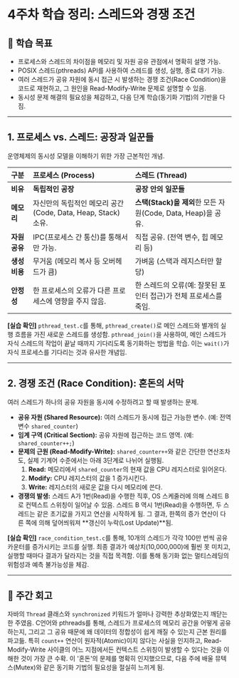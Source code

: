 # 4주차 학습 정리: 스레드와 경쟁 조건

## 🎯 학습 목표

* 프로세스와 스레드의 차이점을 메모리 및 자원 공유 관점에서 명확히 설명 가능.
* POSIX 스레드(pthreads) API를 사용하여 스레드를 생성, 실행, 종료 대기 가능.
* 여러 스레드가 공유 자원에 동시 접근 시 발생하는 경쟁 조건(Race Condition)을 코드로 재현하고, 그 원인을 Read-Modify-Write 문제로 설명할 수 있음.
* 동시성 문제 해결의 필요성을 체감하고, 다음 단계 학습(동기화 기법)의 기반을 다짐.

---

## 1. 프로세스 vs. 스레드: 공장과 일꾼들

운영체제의 동시성 모델을 이해하기 위한 가장 근본적인 개념.

| 구분      | 프로세스 (Process)                                | 스레드 (Thread)                                       |
| :-------- | :------------------------------------------------ | :---------------------------------------------------- |
| **비유** | **독립적인 공장** | **공장 안의 일꾼들** |
| **메모리** | 자신만의 독립적인 메모리 공간(Code, Data, Heap, Stack) 소유. | **스택(Stack)을 제외**한 모든 자원(Code, Data, Heap)을 공유. |
| **자원 공유** | IPC(프로세스 간 통신)를 통해서만 가능.            | 직접 공유. (전역 변수, 힙 메모리 등)                  |
| **생성 비용** | 무거움 (메모리 복사 등 오버헤드가 큼)             | 가벼움 (스택과 레지스터만 할당)                       |
| **안정성** | 한 프로세스의 오류가 다른 프로세스에 영향을 주지 않음. | 한 스레드의 오류(예: 잘못된 포인터 접근)가 전체 프로세스를 죽임. |

**[실습 확인]** `pthread_test.c`를 통해, `pthread_create()`로 메인 스레드와 별개의 실행 흐름을 가진 새로운 스레드를 생성함. `pthread_join()`을 사용하여, 메인 스레드가 자식 스레드의 작업이 끝날 때까지 기다리도록 동기화하는 방법을 학습. 이는 `wait()`가 자식 프로세스를 기다리는 것과 유사한 개념임.

---

## 2. 경쟁 조건 (Race Condition): 혼돈의 서막

여러 스레드가 하나의 공유 자원을 동시에 수정하려고 할 때 발생하는 문제.

* **공유 자원 (Shared Resource):** 여러 스레드가 동시에 접근 가능한 변수. (예: 전역 변수 `shared_counter`)
* **임계 구역 (Critical Section):** 공유 자원에 접근하는 코드 영역. (예: `shared_counter++;`)
* **문제의 근원 (Read-Modify-Write):**
  `shared_counter++`와 같은 간단한 연산조차도, 실제 기계어 수준에서는 아래 3단계로 나뉘어 실행됨.
    1.  **Read:** 메모리에서 `shared_counter`의 현재 값을 CPU 레지스터로 읽어온다.
    2.  **Modify:** CPU 레지스터의 값을 1 증가시킨다.
    3.  **Write:** 레지스터의 새로운 값을 다시 메모리에 쓴다.
* **경쟁의 발생:** 스레드 A가 1번(Read)을 수행한 직후, OS 스케줄러에 의해 스레드 B로 컨텍스트 스위칭이 일어날 수 있음. 스레드 B 역시 1번(Read)을 수행하면, 두 스레드는 같은 초기값을 가지고 연산을 시작하게 됨. 그 결과, 한쪽의 증가 연산이 다른 쪽에 의해 덮어씌워져 **갱신이 누락(Lost Update)**됨.

**[실습 확인]** `race_condition_test.c`를 통해, 10개의 스레드가 각각 100만 번씩 공유 카운터를 증가시키는 코드를 실행. 최종 결과가 예상치(10,000,000)에 훨씬 못 미치고, 실행할 때마다 결과가 달라지는 것을 직접 목격함. 이를 통해 동기화 없는 멀티스레딩의 위험성과 예측 불가능성을 체감.

---

## 📝 주간 회고

자바의 `Thread` 클래스와 `synchronized` 키워드가 얼마나 강력한 추상화였는지 깨닫는 한 주였음. C언어와 pthreads를 통해, 스레드가 프로세스의 메모리 공간을 어떻게 공유하는지, 그리고 그 공유 때문에 왜 데이터의 정합성이 쉽게 깨질 수 있는지 근본 원리를 파고듦. 특히 `count++` 연산이 원자적(Atomic)이지 않다는 사실을 인지하고, Read-Modify-Write 사이클의 어느 지점에서든 컨텍스트 스위칭이 발생할 수 있다는 것을 이해한 것이 가장 큰 수확. 이 '혼돈'의 문제를 명확히 인지했으므로, 다음 주에 배울 뮤텍스(Mutex)와 같은 동기화 기법의 필요성을 절실히 느끼게 됨.